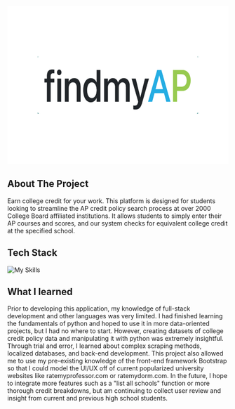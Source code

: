 <a id="readme-top"></a>

<!-- PROJECT LOGO -->
<br />
<div align="center">
  <a href="https://github.com/JKong05/findmyAP.git">
    <img src="/app/static/findmyap.png" alt="Logo" width="1080" height="360">
  </a>
</div>

## About The Project
Earn college credit for your work. This platform is designed for students looking to streamline the AP credit policy search process at over 2000 College Board affiliated institutions.
It allows students to simply enter their AP courses and scores, and our system checks for equivalent college credit at the specified school.

## Tech Stack
![My Skills](https://skillicons.dev/icons?i=js,flask,py,bootstrap,selenium,sqlite)

## What I learned
Prior to developing this application, my knowledge of full-stack development and other languages was very limited. I had finished learning the fundamentals of python and hoped to use it
in more data-oriented projects, but I had no where to start. However, creating datasets of college credit policy data and manipulating it with python was extremely insightful. Through 
trial and error, I learned about complex scraping methods, localized databases, and back-end development. This project also allowed me to use my pre-existing knowledge of the front-end
framework Bootstrap so that I could model the UI/UX off of current popularized university websites like ratemyprofessor.com or ratemydorm.com. In the future, I hope to integrate more
features such as a "list all schools" function or more thorough credit breakdowns, but am continuing to collect user review and insight from current and previous high school students.

